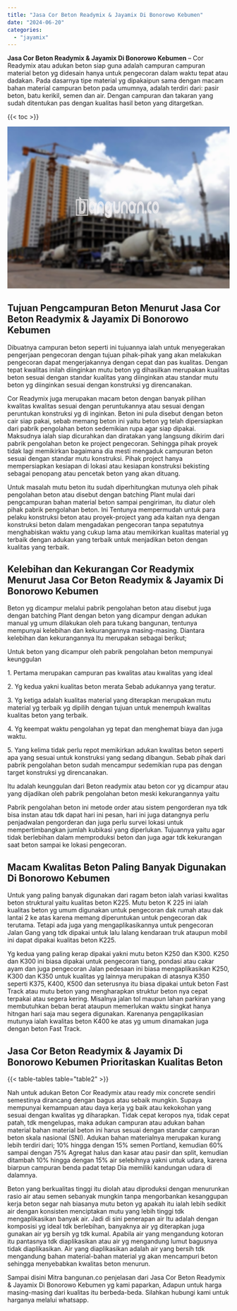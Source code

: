 ```yaml
---
title: "Jasa Cor Beton Readymix & Jayamix Di Bonorowo Kebumen"
date: "2024-06-20"
categories: 
  - "jayamix"
---
```


**Jasa Cor Beton Readymix & Jayamix Di Bonorowo Kebumen** – Cor Readymix atau adukan beton siap guna adalah campuran campuran material beton yg didesain hanya untuk pengecoran dalam waktu tepat atau dadakan. Pada dasarnya tipe material yg dipakaipun sama dengan macam bahan material campuran beton pada umumnya, adalah terdiri dari: pasir beton, batu kerikil, semen dan air. Dengan campuran dan takaran yang sudah ditentukan pas dengan kualitas hasil beton yang ditargetkan.

{{< toc >}}

![Jasa Cor Beton Readymix & Jayamix Di Bonorowo Kebumen](/images/jasa-cor-readymix-29.png)

## Tujuan Pengcampuran Beton Menurut Jasa Cor Beton Readymix & Jayamix Di Bonorowo Kebumen

Dibuatnya campuran beton seperti ini tujuannya ialah untuk menyegerakan pengerjaan pengecoran dengan tujuan pihak-pihak yang akan melakukan pengecoran dapat mengerjakannya dengan cepat dan pas kualitas. Dengan tepat kwalitas inilah diinginkan mutu beton yg dihasilkan merupakan kualitas beton sesuai dengan standar kualitas yang diinginkan atau standar mutu beton yg diinginkan sesuai dengan konstruksi yg direncanakan.

Cor Readymix juga merupakan macam beton dengan banyak pilihan kwalitas kwalitas sesuai dengan peruntukannya atau sesuai dengan peruntukan konstruksi yg di inginkan. Beton ini pula disebut dengan beton cair siap pakai, sebab memang beton ini yaitu beton yg telah dipersiapkan dari pabrik pengolahan beton sedemikian rupa agar siap dipakai. Maksudnya ialah siap dicurahkan dan diratakan yang langsung dikirim dari pabrik pengolahan beton ke project pengecoran. Sehingga pihak proyek tidak lagi memikirkan bagaimana dia mesti mengaduk campuran beton sesuai dengan standar mutu konstruksi. Pihak project hanya mempersiapkan kesiapan di lokasi atau kesiapan konstruksi bekisting sebagai penopang atau pencetak beton yang akan dituang.

Untuk masalah mutu beton itu sudah diperhitungkan mutunya oleh pihak pengolahan beton atau disebut dengan batching Plant mulai dari pengcampuran bahan material beton sampai pengiriman, itu diatur oleh pihak pabrik pengolahan beton. Ini Tentunya mempermudah untuk para pelaku konstruksi beton atau proyek-project yang ada kaitan nya dengan konstruksi beton dalam mengadakan pengecoran tanpa sepatutnya menghabiskan waktu yang cukup lama atau memikirkan kualitas material yg terbaik dengan adukan yang terbaik untuk menjadikan beton dengan kualitas yang terbaik.

## Kelebihan dan Kekurangan Cor Readymix Menurut Jasa Cor Beton Readymix & Jayamix Di Bonorowo Kebumen

Beton yg dicampur melalui pabrik pengolahan beton atau disebut juga dengan batching Plant dengan beton yang dicampur dengan adukan manual yg umum dilakukan oleh para tukang bangunan, tentunya mempunyai kelebihan dan kekurangannya masing-masing. Diantara kelebihan dan kekurangannya Itu merupakan sebagai berikut;

Untuk beton yang dicampur oleh pabrik pengolahan beton mempunyai keunggulan

1\. Pertama merupakan campuran pas kwalitas atau kwalitas yang ideal

2\. Yg kedua yakni kualitas beton merata Sebab adukannya yang teratur.

3\. Yg ketiga adalah kualitas material yang diterapkan merupakan mutu material yg terbaik yg dipilih dengan tujuan untuk menempuh kwalitas kualitas beton yang terbaik.

4\. Yg keempat waktu pengolahan yg tepat dan menghemat biaya dan juga waktu.

5\. Yang kelima tidak perlu repot memikirkan adukan kwalitas beton seperti apa yang sesuai untuk konstruksi yang sedang dibangun. Sebab pihak dari pabrik pengolahan beton sudah mencampur sedemikian rupa pas dengan target konstruksi yg direncanakan.

Itu adalah keunggulan dari Beton readymix atau beton cor yg dicampur atau yang dijadikan oleh pabrik pengolahan beton meski kekurangannya yaitu

Pabrik pengolahan beton ini metode order atau sistem pengorderan nya tdk bisa instan atau tdk dapat hari ini pesan, hari ini juga datangnya perlu penjadwalan pengorderan dan juga perlu survei lokasi untuk mempertimbangkan jumlah kubikasi yang diperlukan. Tujuannya yaitu agar tidak berlebihan dalam memproduksi beton dan juga agar tdk kekurangan saat beton sampai ke lokasi pengecoran.

## Macam Kwalitas Beton Paling Banyak Digunakan Di Bonorowo Kebumen

Untuk yang paling banyak digunakan dari ragam beton ialah variasi kwalitas beton struktural yaitu kualitas beton K225. Mutu beton K 225 ini ialah kualitas beton yg umum digunakan untuk pengecoran dak rumah atau dak lantai 2 ke atas karena memang diperuntukan untuk pengecoran dak terutama. Tetapi ada juga yang mengaplikasikannya untuk pengecoran Jalan Gang yang tdk dipakai untuk lalu lalang kendaraan truk ataupun mobil ini dapat dipakai kualitas beton K225.

Yg kedua yang paling kerap dipakai yakni mutu beton K250 dan K300. K250 dan K300 ini biasa dipakai untuk pengecoran tiang, pondasi atau cakar ayam dan juga pengecoran Jalan pedesaan ini biasa mengaplikasikan K250, K300 dan K350 untuk kualitas yg lainnya merupakan di atasnya K350 seperti K375, K400, K500 dan seterusnya itu biasa dipakai untuk beton Fast Track atau mutu beton yang mengharapkan struktur beton nya cepat terpakai atau segera kering. Misalnya jalan tol maupun lahan parkiran yang membutuhkan beban berat ataupun memerlukan waktu singkat hanya hitngan hari saja mau segera digunakan. Karenanya pengaplikasian mutunya ialah kwalitas beton K400 ke atas yg umum dinamakan juga dengan beton Fast Track.

## Jasa Cor Beton Readymix & Jayamix Di Bonorowo Kebumen Prioritaskan Kualitas Beton

{{< table-tables table="table2" >}}

Nah untuk adukan Beton Cor Readymix atau ready mix concrete sendiri semestinya dirancang dengan bagus atau sebaik mungkin. Supaya mempunyai kemampuan atau daya kerja yg baik atau kekokohan yang sesuai dengan kwalitas yg diharapkan. Tidak cepat keropos nya, tidak cepat patah, tdk mengelupas, maka adukan campuran atau adukan bahan material bahan material beton ini harus sesuai dengan standar campuran beton skala nasional (SNI). Adukan bahan materialnya merupakan kurang lebih terdiri dari; 10% hingga dengan 15% semen Portland, kemudian 60% sampai dengan 75% Agregat halus dan kasar atau pasir dan split, kemudian ditambah 10% hingga dengan 15% air selebihnya yakni untuk udara, karena biarpun campuran benda padat tetap Dia memiliki kandungan udara di dalamnya.

Beton yang berkualitas tinggi itu diolah atau diproduksi dengan menurunkan rasio air atau semen sebanyak mungkin tanpa mengorbankan kesanggupan kerja beton segar nah biasanya mutu beton yg apakah itu ialah lebih sedikit air dengan konsisten menciptakan mutu yang lebih tinggi tdk mengaplikasikan banyak air. Jadi di sini penerapan air Itu adalah dengan komposisi yg ideal tdk berlebihan, banyaknya air yg diterapkan juga gunakan air yg bersih yg tdk kumal. Apabila air yang mengandung kotoran itu pantasnya tdk diaplikasikan atau air yg mengandung lumut bagusnya tidak diaplikasikan. Air yang diaplikasikan adalah air yang bersih tdk mengandung bahan material-bahan material yg akan mencampuri beton sehingga menyebabkan kwalitas beton menurun.

Sampai disini Mitra bangunan.co penjelasan dari Jasa Cor Beton Readymix & Jayamix Di Bonorowo Kebumen yg kami paparkan, Adapun untuk harga masing-masing dari kualitas itu berbeda-beda. Silahkan hubungi kami untuk harganya melalui whatsapp.
